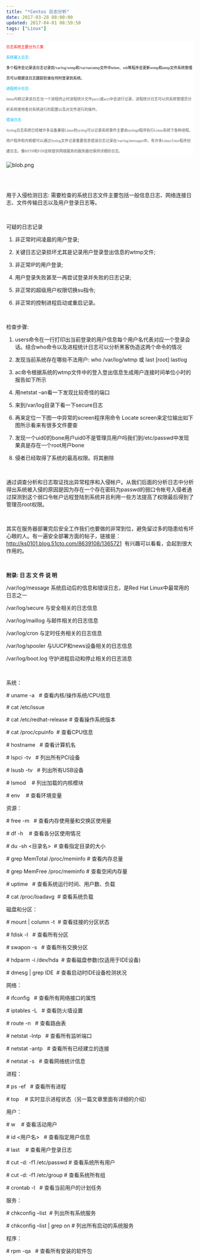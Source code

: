 ```yaml
---
title: "*Centos 日志分析"
date: 2017-03-28 08:00:00
updated: 2017-04-01 08:59:50
tags: ["Linux"]
---
```

<p style="padding: 0px; margin-top: 0px; margin-bottom: 0px; font-size: 14px; white-space: normal; clear: both; height: auto; overflow: hidden; color: rgb(85, 85, 85); font-family: 宋体, &#39;arial narrow&#39;, arial, serif; line-height: 28px; background-color: rgb(255, 255, 255);"><span style="padding: 0px; margin: 0px; font-size: 10px; font-family: 微软雅黑; color: rgb(255, 0, 0);">日志系统主要分为三类</span></p><p style="padding: 0px; margin-top: 0px; margin-bottom: 0px; font-size: 14px; white-space: normal; clear: both; height: auto; overflow: hidden; color: rgb(85, 85, 85); font-family: 宋体, &#39;arial narrow&#39;, arial, serif; line-height: 28px; background-color: rgb(255, 255, 255);"><span style="padding: 0px; margin: 0px; font-size: 10px; font-family: 微软雅黑; color: rgb(0, 70, 70);"></span><span style="padding: 0px; margin: 0px; font-size: 10px; font-family: 微软雅黑; color: rgb(0, 176, 240);">系统接入日志:</span></p><p style="padding: 0px; margin-top: 0px; margin-bottom: 0px; font-size: 14px; white-space: normal; clear: both; height: auto; overflow: hidden; color: rgb(85, 85, 85); font-family: 宋体, &#39;arial narrow&#39;, arial, serif; line-height: 28px; background-color: rgb(255, 255, 255);"><span style="padding: 0px; margin: 0px; font-size: 10px; font-family: 微软雅黑; color: rgb(75, 197, 185);"></span><span style="padding: 0px; margin: 0px; font-size: 10px; font-family: 微软雅黑; color: rgb(0, 0, 0);">多个程序会记录该日志记录到/var/log/wtmp和/var/run/utmp文件中telnet、ssh等程序会更新wtmp和utmp文件系统管理员可以根据该日志跟踪到谁在何时登录到系统。</span></p><p style="padding: 0px; margin-top: 0px; margin-bottom: 0px; font-size: 14px; white-space: normal; clear: both; height: auto; overflow: hidden; color: rgb(85, 85, 85); font-family: 宋体, &#39;arial narrow&#39;, arial, serif; line-height: 28px; background-color: rgb(255, 255, 255);"><span style="padding: 0px; margin: 0px; font-size: 10px; font-family: 微软雅黑; color: rgb(0, 70, 70);"></span><span style="padding: 0px; margin: 0px; font-size: 10px; font-family: 微软雅黑; color: rgb(0, 176, 240);">进程统计日志:</span></p><p style="padding: 0px; margin-top: 0px; margin-bottom: 0px; font-size: 14px; white-space: normal; clear: both; height: auto; overflow: hidden; color: rgb(85, 85, 85); font-family: 宋体, &#39;arial narrow&#39;, arial, serif; line-height: 28px; background-color: rgb(255, 255, 255);"><span style="padding: 0px; margin: 0px; font-size: 10px; font-family: 微软雅黑; color: rgb(75, 197, 185);"></span><span style="padding: 0px; margin: 0px; font-size: 10px; font-family: 微软雅黑;">linux</span><span style="padding: 0px; margin: 0px; font-size: 10px; font-family: 微软雅黑;">内核记录该日志当一个进程终止时进程统计文件pacct或acct中会进行记录。进程统计日志可以供系统管理员分析系统使用者对系统进行的配置以及对文件进行的操作。</span></p><p style="padding: 0px; margin-top: 0px; margin-bottom: 0px; font-size: 14px; white-space: normal; clear: both; height: auto; overflow: hidden; color: rgb(85, 85, 85); font-family: 宋体, &#39;arial narrow&#39;, arial, serif; line-height: 28px; background-color: rgb(255, 255, 255);"><span style="padding: 0px; margin: 0px; font-size: 10px; font-family: 微软雅黑; color: rgb(0, 70, 70);"></span><span style="padding: 0px; margin: 0px; font-size: 10px; font-family: 微软雅黑; color: rgb(0, 176, 240);">错误日志:</span></p><p style="padding: 0px; margin-top: 0px; margin-bottom: 0px; font-size: 14px; white-space: normal; clear: both; height: auto; overflow: hidden; color: rgb(85, 85, 85); font-family: 宋体, &#39;arial narrow&#39;, arial, serif; line-height: 28px; background-color: rgb(255, 255, 255);"><span style="padding: 0px; margin: 0px; font-size: 10px; font-family: 微软雅黑; color: rgb(75, 197, 185);"></span><span style="padding: 0px; margin: 0px; font-size: 10px; font-family: 微软雅黑;">Syslog</span><span style="padding: 0px; margin: 0px; font-size: 10px; font-family: 微软雅黑;">日志系统已经被许多设备兼容Linux的syslog可以记录系统事件主要由syslogd程序执行Linux系统下各种进程、用户程序和内核都可以通过Syslog文件记录重要信息错误日志记录在/var/log/messages中。有许多Linux/Unix程序创建日志。像HTTP和FTP这样提供网络服务的服务器也保持详细的日志。</span></p><p><img src="/uploads/ueditor/php/upload/image/20170327/1490579873.png" title="1490579873.png" alt="blob.png"/></p><p><br/></p><p><br/>用于入侵检测日志: 需要检查的系统日志文件主要包括一般信息日志、网络连接日志、文件传输日志以及用户登录日志等。</p><p><br/></p><p>可疑的日志记录</p><ol class=" list-paddingleft-2" style="list-style-type: decimal;"><li><p>非正常时间凌晨的用户登录;</p></li><li><p>关键日志记录损坏尤其是记录用户登录登出信息的wtmp文件;</p></li><li><p>非正常IP的用户登录;</p></li><li><p>用户登录失败甚至一再尝试登录并失败的日志记录;</p></li><li><p>非正常的超级用户权限切换su指令;</p></li><li><p>非正常的控制进程启动或重启记录。</p></li></ol><p><br/></p><p>检查步骤:</p><ol class=" list-paddingleft-2" style="list-style-type: decimal;"><li><p>users命令在一行打印出当前登录的用户信息每个用户名代表对应一个登录会话。结合who命令以及进程统计日志可以分析黑客伪造这两个命令的情况</p></li><li><p>发现当前系统存在哪些不法用户: who /var/log/wtmp 或 last [root] lastlog</p></li><li><p>ac命令根据系统的wtmp文件中的登入登出信息生成用户连接时间单位小时的报告如下所示</p></li><li><p>用netstat –an看一下发现比较奇怪的端口</p></li><li><p>来到/var/log目录下看一下secure日志</p></li><li><p>再来定位一下图一中异常的screen程序用命令 Locate screen来定位输出如下图所示看来有很多文件要查</p></li><li><p>发现一个uid0的bone用户uid0不是管理员用户吗我们到/etc/passwd中发现果真是存在一个root用户bone</p></li><li><p>侵者已经取得了系统的最高权限。将其删除</p></li></ol><p><br/></p><p>通过调查分析和日志取证找出异常程序和入侵帐户。从我们后面的分析日志中分析得出系统被入侵的原因是因为存在一个存在密码为passwd的弱口令帐号入侵者通过探测到这个弱口令帐户远程登陆到系统并且利用一些方法提高了权限最后得到了管理员root权限。</p><p><br/></p><p>其实在服务器部署完后安全工作我们也要做的非常到位，避免留过多的隐患给有坏心眼的人。有一遍安全部署方面的帖子，链接是：<a href="http://ks0101.blog.51cto.com/8639108/1365721" _src="http://ks0101.blog.51cto.com/8639108/1365721">http://ks0101.blog.51cto.com/8639108/1365721</a>&nbsp; 有兴趣可以看看，会起到很大作用的。</p><p><br/></p><p><strong>附录: 日 志 文 件 说 明</strong></p><p>/var/log/message 系统启动后的信息和错误日志，是Red Hat Linux中最常用的日志之一&nbsp;</p><p>/var/log/secure 与安全相关的日志信息&nbsp;</p><p>/var/log/maillog 与邮件相关的日志信息&nbsp;</p><p>/var/log/cron 与定时任务相关的日志信息&nbsp;</p><p>/var/log/spooler 与UUCP和news设备相关的日志信息&nbsp;</p><p>/var/log/boot.log 守护进程启动和停止相关的日志消息</p><p><br/></p><p>系统：&nbsp;</p><p># uname -a &nbsp; # 查看内核/操作系统/CPU信息&nbsp;</p><p># cat /etc/issue&nbsp;</p><p># cat /etc/redhat-release # 查看操作系统版本&nbsp;</p><p># cat /proc/cpuinfo &nbsp;# 查看CPU信息&nbsp;</p><p># hostname &nbsp; # 查看计算机名&nbsp;</p><p># lspci -tv &nbsp; # 列出所有PCI设备&nbsp;</p><p># lsusb -tv &nbsp; # 列出所有USB设备&nbsp;</p><p># lsmod &nbsp; &nbsp;# 列出加载的内核模块&nbsp;</p><p># env &nbsp; &nbsp;# 查看环境变量&nbsp;</p><p>资源：&nbsp;</p><p># free -m &nbsp; # 查看内存使用量和交换区使用量&nbsp;</p><p># df -h &nbsp; &nbsp;# 查看各分区使用情况&nbsp;</p><p># du -sh &lt;目录名&gt; &nbsp;# 查看指定目录的大小&nbsp;</p><p># grep MemTotal /proc/meminfo # 查看内存总量&nbsp;</p><p># grep MemFree /proc/meminfo # 查看空闲内存量&nbsp;</p><p># uptime &nbsp; # 查看系统运行时间、用户数、负载&nbsp;</p><p># cat /proc/loadavg &nbsp;# 查看系统负载&nbsp;</p><p>磁盘和分区：&nbsp;</p><p># mount | column -t &nbsp;# 查看挂接的分区状态&nbsp;</p><p># fdisk -l &nbsp; # 查看所有分区&nbsp;</p><p># swapon -s &nbsp; # 查看所有交换分区&nbsp;</p><p># hdparm -i /dev/hda &nbsp;# 查看磁盘参数(仅适用于IDE设备)&nbsp;</p><p># dmesg | grep IDE &nbsp;# 查看启动时IDE设备检测状况&nbsp;</p><p>网络：&nbsp;</p><p># ifconfig &nbsp; # 查看所有网络接口的属性&nbsp;</p><p># iptables -L &nbsp; # 查看防火墙设置&nbsp;</p><p># route -n &nbsp; # 查看路由表&nbsp;</p><p># netstat -lntp &nbsp; # 查看所有监听端口&nbsp;</p><p># netstat -antp &nbsp; # 查看所有已经建立的连接&nbsp;</p><p># netstat -s &nbsp; # 查看网络统计信息&nbsp;</p><p>进程：&nbsp;</p><p># ps -ef &nbsp; # 查看所有进程&nbsp;</p><p># top &nbsp; &nbsp;# 实时显示进程状态（另一篇文章里面有详细的介绍）&nbsp;</p><p>用户：&nbsp;</p><p># w &nbsp; &nbsp;# 查看活动用户&nbsp;</p><p># id &lt;用户名&gt; &nbsp; # 查看指定用户信息&nbsp;</p><p># last &nbsp; &nbsp;# 查看用户登录日志&nbsp;</p><p># cut -d: -f1 /etc/passwd # 查看系统所有用户&nbsp;</p><p># cut -d: -f1 /etc/group # 查看系统所有组&nbsp;</p><p># crontab -l &nbsp; # 查看当前用户的计划任务&nbsp;</p><p>服务：&nbsp;</p><p># chkconfig –list &nbsp;# 列出所有系统服务&nbsp;</p><p># chkconfig –list | grep on # 列出所有启动的系统服务&nbsp;</p><p>程序：&nbsp;</p><p># rpm -qa &nbsp; # 查看所有安装的软件包</p><p><br/></p>
